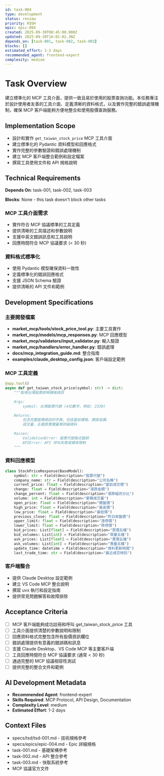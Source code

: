 ```yaml
---
id: task-004
type: development
status: review
priority: HIGH
epic: epic-004
created: 2025-09-30T08:45:00.000Z
updated: 2025-09-30T16:01:02.3NZ
depends_on: [task-001, task-002, task-003]
blocks: []
estimated_effort: 1-2 days
recommended_agent: frontend-expert
complexity: medium
---
```


# Task Overview

建立標準化的 MCP 工具介面，提供一致且易於使用的股票查詢功能。本任務專注於設計使用者友善的工具介面、定義清晰的資料格式，以及實作完整的錯誤處理機制，確保 MCP 客戶端能夠方便地整合和使用股價查詢服務。

## Implementation Scope

- 設計和實作 `get_taiwan_stock_price` MCP 工具介面
- 建立標準化的 Pydantic 資料模型和回應格式
- 實作完整的參數驗證和錯誤處理機制
- 建立 MCP 客戶端整合範例和設定檔案
- 撰寫工具使用文件和 API 規格說明

## Technical Requirements

**Depends On**: task-001, task-002, task-003

**Blocks**: None - this task doesn't block other tasks

### MCP 工具介面需求

- 實作符合 MCP 協議標準的工具定義
- 提供清晰的工具描述和參數說明
- 支援中英文錯誤訊息和工具說明
- 回應時間符合 MCP 協議要求 (< 30 秒)

### 資料格式標準化

- 使用 Pydantic 模型確保資料一致性
- 定義標準化的錯誤回應格式
- 支援 JSON Schema 驗證
- 提供清晰的 API 文件和範例

## Development Specifications

### 主要開發檔案

- **market_mcp/tools/stock_price_tool.py**: 主要工具實作
- **market_mcp/models/mcp_responses.py**: MCP 回應模型
- **market_mcp/validators/input_validator.py**: 輸入驗證
- **market_mcp/handlers/error_handler.py**: 錯誤處理
- **docs/mcp_integration_guide.md**: 整合指南
- **examples/claude_desktop_config.json**: 客戶端設定範例

### MCP 工具定義

```python
@app.tool()
async def get_taiwan_stock_price(symbol: str) -> dict:
    """取得台灣股票即時價格資訊
    
    Args:
        symbol: 台灣股票代號 (4位數字，例如: 2330)
        
    Returns:
        包含完整股價資訊的字典，包括當前價格、開高低價、
        成交量、五檔買賣價量等詳細資料
        
    Raises:
        ValidationError: 股票代號格式錯誤
        APIError: API 呼叫失敗或頻率限制
    """
```

### 資料回應模型

```python
class StockPriceResponse(BaseModel):
    symbol: str = Field(description="股票代號")
    company_name: str = Field(description="公司名稱")
    current_price: float = Field(description="當前成交價")
    change: float = Field(description="漲跌金額")
    change_percent: float = Field(description="漲跌幅百分比")
    volume: int = Field(description="累積成交量")
    open_price: float = Field(description="開盤價")
    high_price: float = Field(description="最高價")
    low_price: float = Field(description="最低價")
    previous_close: float = Field(description="昨日收盤價")
    upper_limit: float = Field(description="漲停價")
    lower_limit: float = Field(description="跌停價")
    bid_prices: List[float] = Field(description="買價五檔")
    bid_volumes: List[int] = Field(description="買量五檔")
    ask_prices: List[float] = Field(description="賣價五檔")
    ask_volumes: List[int] = Field(description="賣量五檔")
    update_time: datetime = Field(description="資料更新時間")
    last_trade_time: str = Field(description="最近成交時刻")
```

### 客戶端整合

- 提供 Claude Desktop 設定範例
- 建立 VS Code MCP 整合說明
- 撰寫 uvx 執行和設定指南
- 提供常見問題解答和故障排除

## Acceptance Criteria

- [ ] MCP 客戶端能夠成功註冊和呼叫 get_taiwan_stock_price 工具
- [ ] 工具介面提供清楚的參數說明和限制
- [ ] 回應資料格式完整包含所有股價資訊欄位
- [ ] 錯誤處理提供有意義的錯誤碼和訊息
- [ ] 支援 Claude Desktop、VS Code MCP 等主要客戶端
- [ ] 工具回應時間符合 MCP 協議要求 (通常 < 30 秒)
- [ ] 通過完整的 MCP 協議相容性測試
- [ ] 提供完整的整合文件和範例

## AI Development Metadata

- **Recommended Agent**: frontend-expert
- **Skills Required**: MCP Protocol, API Design, Documentation
- **Complexity Level**: medium
- **Estimated Effort**: 1-2 days

## Context Files

- specs/tsd/tsd-001.md - 技術規格參考
- specs/epics/epic-004.md - Epic 詳細規格
- task-001.md - 基礎架構參考
- task-002.md - API 整合參考
- task-003.md - 快取系統參考
- MCP 協議官方文件
